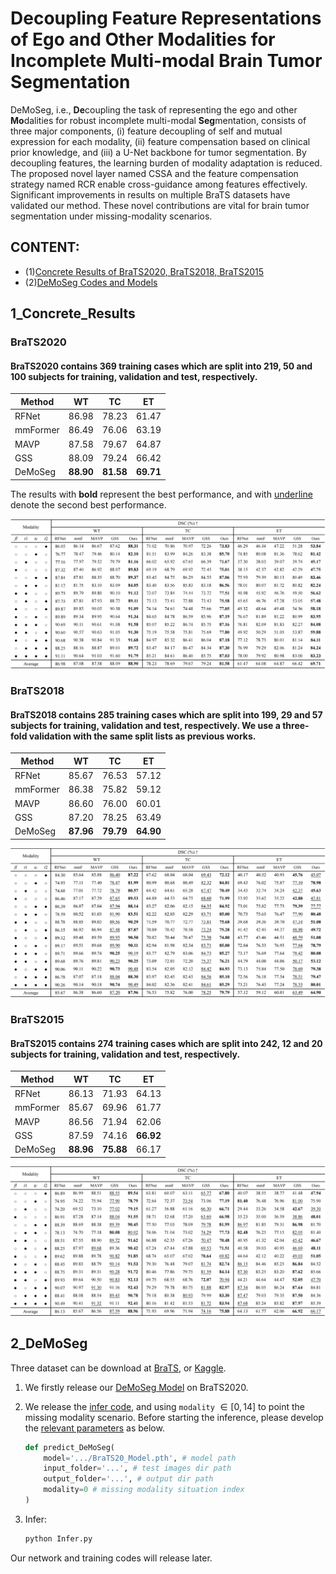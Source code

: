 # Decoupling Feature Representations of Ego and Other Modalities for Incomplete Multi-modal Brain Tumor Segmentation

DeMoSeg, i.e., **De**coupling the task of representing the ego and other **Mo**dalities for robust incomplete multi-modal **Seg**mentation, consists of three major components, (i) feature decoupling of self and mutual expression for each modality, (ii) feature compensation based on clinical prior knowledge, and (iii) a U-Net backbone for tumor segmentation. By decoupling features, the learning burden of modality adaptation is reduced. The proposed novel layer named CSSA and the feature compensation strategy named RCR enable cross-guidance among features effectively. Significant improvements in results on multiple BraTS datasets have validated our method. These novel contributions are vital for brain tumor segmentation under missing-modality scenarios.

## CONTENT: 
- (1)[Concrete Results of BraTS2020, BraTS2018, BraTS2015](#1_Concrete_Results)
- (2)[DeMoSeg Codes and Models](#2_DeMoSeg)

## 1_Concrete_Results

### BraTS2020
#### BraTS2020 contains 369 training cases which are split into 219, 50 and 100 subjects for training, validation and test, respectively.

| Method                      | WT | TC | ET | 
| --------------------------- | -------- | -------- | -------- |
| RFNet                       |  86.98   |  78.23   |  61.47   |
| mmFormer                    |  86.49   |  76.06   |  63.19   | 
| MAVP                        |  87.58   |  79.67   |  64.87   |
| GSS                         |  88.09   |  79.24   |  66.42   | 
| DeMoSeg                     |  **88.90**   |  **81.58**   |  **69.71**   | 

The results with **bold** represent the best performance, and with <u>underline</u> denote the second best performance.

<img src="BraTS20_18_15_Results\BraTS20.png" weight="50px" />

### BraTS2018
#### BraTS2018 contains 285 training cases which are split into 199, 29 and 57 subjects for training, validation and test, respectively. We use a **three-fold validation** with the same split lists as previous works.

| Method                      | WT | TC | ET | 
| --------------------------- | -------- | -------- | -------- |
| RFNet                       |  85.67   |  76.53   |  57.12   |
| mmFormer                    |  86.38   |  75.82   |  59.12   | 
| MAVP                        |  86.60   |  76.00   |  60.01   |
| GSS                         |  87.20   |  78.25   |  63.49   | 
| DeMoSeg                     |  **87.96**   |  **79.79**   |  **64.90**   | 

<img src="BraTS20_18_15_Results\BraTS18.png" weight="50px" />

### BraTS2015
#### BraTS2015 contains 274 training cases which are split into 242, 12 and 20 subjects for training, validation and test, respectively.

| Method                      | WT | TC | ET | 
| --------------------------- | -------- | -------- | -------- |
| RFNet                       |  86.13   |  71.93   |  64.13   |
| mmFormer                    |  85.67   |  69.96   |  61.77   | 
| MAVP                        |  86.56   |  71.94   |  62.06   |
| GSS                         |  87.59   |  74.16   |  **66.92**   | 
| DeMoSeg                     |  **88.96**   |  **75.88**   |  66.17   | 

<img src="BraTS20_18_15_Results\BraTS15.png" weight="50px" />

## 2_DeMoSeg

Three dataset can be download at [BraTS](https://www.synapse.org/#!Synapse:syn27046444/wiki/616571), or [Kaggle](https://www.kaggle.com/datasets/awsaf49/brats20-dataset-training-validation?select=BraTS2020_ValidationData).

1) We firstly release our [DeMoSeg Model](https://drive.google.com/file/d/1eItnFqxyJcJ5i6-FFCyFgCzqnJEmhCXm/view?usp=drive_link) on BraTS2020.

2) We release the [infer code](Infer.py), and using `modality` $\in[0,14]$ to point the missing modality scenario. Before starting the inference, please develop the [relevant parameters](Infer.py/#L87) as below.

    ```python
    def predict_DeMoSeg(
        model='.../BraTS20_Model.pth', # model path
        input_folder='...', # test images dir path
        output_folder='...', # output dir path
        modality=0 # missing modality situation index
    )
    ```

3) Infer: 
    ```python
    python Infer.py
    ```

Our network and training codes will release later.
